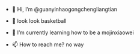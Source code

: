 - 👋 Hi, I’m @guanyinhaogongchengliangtian
- 👀 look look basketball
- 🌱 I’m currently learning how to be a mojinxiaowei
     
- 📫 How to reach me? no way

<!---
guanyinhaogongchengliangtian/guanyinhaogongchengliangtian is a ✨ special ✨ repository because its `README.md` (this file) appears on your GitHub profile.
You can click the Preview link to take a look at your changes.
--->

